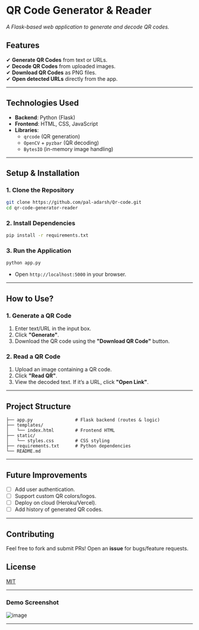 # **QR Code Generator & Reader**  
*A Flask-based web application to generate and decode QR codes.*  


## **Features**  
✔ **Generate QR Codes** from text or URLs.  
✔ **Decode QR Codes** from uploaded images.  
✔ **Download QR Codes** as PNG files.  
✔ **Open detected URLs** directly from the app.  

---

## **Technologies Used**  
- **Backend**: Python (Flask)  
- **Frontend**: HTML, CSS, JavaScript  
- **Libraries**:  
  - `qrcode` (QR generation)  
  - `OpenCV` + `pyzbar` (QR decoding)  
  - `BytesIO` (in-memory image handling)  

---

## **Setup & Installation**  

### **1. Clone the Repository**  
```bash
git clone https://github.com/pal-adarsh/Qr-code.git
cd qr-code-generator-reader
```

### **2. Install Dependencies**  
```bash
pip install -r requirements.txt
```

### **3. Run the Application**  
```bash
python app.py
```
- Open `http://localhost:5000` in your browser.  

---

## **How to Use?**  

### **1. Generate a QR Code**  
1. Enter text/URL in the input box.  
2. Click **"Generate"**.  
3. Download the QR code using the **"Download QR Code"** button.  

### **2. Read a QR Code**  
1. Upload an image containing a QR code.  
2. Click **"Read QR"**.  
3. View the decoded text. If it’s a URL, click **"Open Link"**.  

---

## **Project Structure**  
```
├── app.py                # Flask backend (routes & logic)  
├── templates/  
│   └── index.html        # Frontend HTML  
├── static/  
│   └── styles.css        # CSS styling  
├── requirements.txt      # Python dependencies  
└── README.md  
```

---

## **Future Improvements**  
- [ ] Add user authentication.  
- [ ] Support custom QR colors/logos.  
- [ ] Deploy on cloud (Heroku/Vercel).  
- [ ] Add history of generated QR codes.  

---

## **Contributing**  
Feel free to fork and submit PRs! Open an **issue** for bugs/feature requests.  

## **License**  
[MIT](https://choosealicense.com/licenses/mit/)  

---

### **Demo Screenshot**  
![image](https://github.com/user-attachments/assets/bc20d973-af04-4fd5-aa64-d8b36db35c2c)

---
